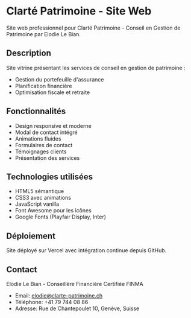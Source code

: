 # Clarté Patrimoine - Site Web

Site web professionnel pour Clarté Patrimoine - Conseil en Gestion de Patrimoine par Elodie Le Bian.

## Description

Site vitrine présentant les services de conseil en gestion de patrimoine :
- Gestion du portefeuille d'assurance
- Planification financière
- Optimisation fiscale et retraite

## Fonctionnalités

- Design responsive et moderne
- Modal de contact intégré
- Animations fluides
- Formulaires de contact
- Témoignages clients
- Présentation des services

## Technologies utilisées

- HTML5 sémantique
- CSS3 avec animations
- JavaScript vanilla
- Font Awesome pour les icônes
- Google Fonts (Playfair Display, Inter)

## Déploiement

Site déployé sur Vercel avec intégration continue depuis GitHub.

## Contact

Elodie Le Bian - Conseillère Financière Certifiée FINMA
- Email: elodie@clarte-patrimoine.ch
- Téléphone: +41 79 744 08 86
- Adresse: Rue de Chantepoulet 10, Genève, Suisse